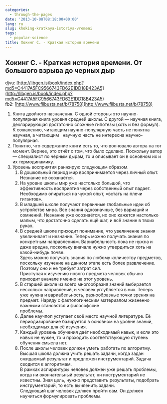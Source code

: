 ```yaml
---
categories:
  - through-the-pages
date: '2013-10-08T08:18:00+00:00'
lang: ru
slug: khoking-kratkaya-istoriya-vremeni
tags:
  - popular-science
title: Хокинг С. - Краткая история времени
---
```





## Хокинг С. - Краткая история времени. От большого взрыва до черных дыр

djvu: [http://libgen.is/book/index.php?md5=C4417A5FC9566743FD62E1DD18B423A5](http://libgen.is/book/index.php?md5=C4417A5FC9566743FD62E1DD18B423A5)  
fb2: [http://www.flibusta.net/b/78758](http://www.flibusta.net/b/78758)  

1. Книга двойного назначения. С одной стороны это научно-популярная книга уровня средней школы. С другой — научная книга, декларирующая достаточно сложные гипотезы (хоть и без формул). К сожалению, читающим научно-популярную часть не понятна научная, а читающим   научную часть не интересна научно-популярная.  
2. Понятно, что содержание книги есть то, что волновало автора на тот момент. Вернее, это отчёт о том, что было сделано. Поскольку автор — специалист по чёрным дырам, то и описывает он в основном их и их термодинамику.  
3. Уровень восприятия ранжирую следующим образом.  
    1. В дошкольный период мир воспринимается через личный опыт. Незнание не осознаётся.  
    2. На уровне школы мир уже настолько большой, что эффективность восприятия через собственный опыт падает. Необходимо опираться на чужой опыт, «встать на плечи гигантов».  
    3. В младшей школе получают первичные глобальные идеи об устройстве мира. Все знания однозначные, без вариаций и сомнений. Незнание уже осознаётся, но оно кажется настолько малым, что достаточно сделать ещё шаг, и всё знание в твоих руках.  
    4. В средней школе приходит понимание, что увеличение знания увеличивает и незнание. Теперь можно получать знания по конкретным направлениям. Вариабельность пока не нужна и даже вредна, поскольку вначале нужно утвердиться хоть на какой-нибудь почве.  
    Здесь можно получать знания по любому количеству предметов, поскольку изучение на данном этапе есть более развлечение. Поэтому оно и не требует затрат сил.  
    Приступая к изучению нового предмета человек обычно приходит вначале именно на этот уровень.  
    5. В старшей школе из всего многообразия знаний выбирается несколько направлений, и человек углубляется в них. Теперь уже нужна и вариабельность, разнообразные точки зрения на предмет. Наряду с фактологическим материалом жизненно важными становятся и философские  
    проблемы.  
    6. Далее научпоп уступает своё место научной литературе. Её периодизирование базируется в основном на уровне знаний, необходимых для её изучения.  
    7. Каждый уровень обучения даёт необходимый навык, и если это навык не нужен, то и проходить соответствующую ступень обучения смысла нет.  
    8. После школы человек должен уметь работать по алгоритму. Высшая школа должна учить решать задачи, когда задан ожидаемый результат и предложен инструментарий. Задача сводится к алгоритмам.  
    В рамках аспирантуры человек должен уже решать проблемы, когда ни окончательный результат, ни инструментарий не известны. Зная цель, нужно представить результаты, подобрать инструментарий, то есть вычленить задачи.  
    Следующий шаг человек должен пройти сам. Он должен научиться формулировать проблемы.  